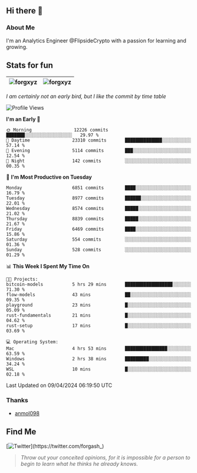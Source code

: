 ## Hi there 👋

### About Me

I'm an Analytics Engineer @FlipsideCrypto with a passion for learning and growing.
  
## Stats for fun

| <img align="center" src="https://github-readme-streak-stats.herokuapp.com/?user=forgxyz&theme=tokyonight" alt="forgxyz" /> | <img align="center" src="https://github-readme-stats.vercel.app/api?username=forgxyz&theme=tokyonight&show_icons=true" alt="forgxyz" /> |
| ------------- |------------- |

*I am certainly not an early bird, but I like the commit by time table*  

<!--START_SECTION:waka-->
![Profile Views](http://img.shields.io/badge/Profile%20Views-0-blue)

**I'm an Early 🐤** 

```text
🌞 Morning                12226 commits       ███████░░░░░░░░░░░░░░░░░░   29.97 % 
🌆 Daytime                23310 commits       ██████████████░░░░░░░░░░░   57.14 % 
🌃 Evening                5114 commits        ███░░░░░░░░░░░░░░░░░░░░░░   12.54 % 
🌙 Night                  142 commits         ░░░░░░░░░░░░░░░░░░░░░░░░░   00.35 % 
```
📅 **I'm Most Productive on Tuesday** 

```text
Monday                   6851 commits        ████░░░░░░░░░░░░░░░░░░░░░   16.79 % 
Tuesday                  8977 commits        ██████░░░░░░░░░░░░░░░░░░░   22.01 % 
Wednesday                8574 commits        █████░░░░░░░░░░░░░░░░░░░░   21.02 % 
Thursday                 8839 commits        █████░░░░░░░░░░░░░░░░░░░░   21.67 % 
Friday                   6469 commits        ████░░░░░░░░░░░░░░░░░░░░░   15.86 % 
Saturday                 554 commits         ░░░░░░░░░░░░░░░░░░░░░░░░░   01.36 % 
Sunday                   528 commits         ░░░░░░░░░░░░░░░░░░░░░░░░░   01.29 % 
```


📊 **This Week I Spent My Time On** 

```text
🐱‍💻 Projects: 
bitcoin-models           5 hrs 29 mins       ██████████████████░░░░░░░   71.30 % 
flow-models              43 mins             ██░░░░░░░░░░░░░░░░░░░░░░░   09.35 % 
playground               23 mins             █░░░░░░░░░░░░░░░░░░░░░░░░   05.09 % 
rust-fundamentals        21 mins             █░░░░░░░░░░░░░░░░░░░░░░░░   04.62 % 
rust-setup               17 mins             █░░░░░░░░░░░░░░░░░░░░░░░░   03.69 % 

💻 Operating System: 
Mac                      4 hrs 53 mins       ████████████████░░░░░░░░░   63.59 % 
Windows                  2 hrs 38 mins       █████████░░░░░░░░░░░░░░░░   34.24 % 
WSL                      10 mins             █░░░░░░░░░░░░░░░░░░░░░░░░   02.18 % 
```


 Last Updated on 09/04/2024 06:19:50 UTC
<!--END_SECTION:waka-->

### Thanks
 - [anmol098](https://github.com/anmol098/waka-readme-stats/)
  
## Find Me
[![Twitter](https://img.shields.io/twitter/url/https/twitter.com/forgash_.svg?style=social&label=Follow%20%40forgash_)](https://twitter.com/forgash_)


> *Throw out your conceited opinions, for it is impossible for a person to begin to learn what he thinks he already knows.* 
